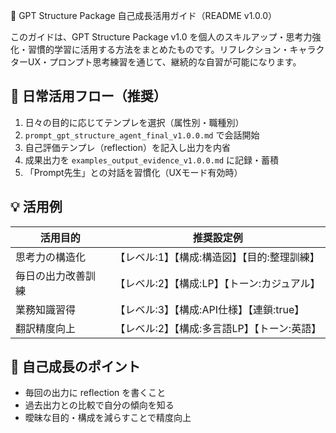 🌱 GPT Structure Package 自己成長活用ガイド（README v1.0.0）

このガイドは、GPT Structure Package v1.0 を個人のスキルアップ・思考力強化・習慣的学習に活用する方法をまとめたものです。リフレクション・キャラクターUX・プロンプト思考練習を通じて、継続的な自習が可能になります。

## 📘 日常活用フロー（推奨）

1. 日々の目的に応じてテンプレを選択（属性別・職種別）
2. `prompt_gpt_structure_agent_final_v1.0.0.md` で会話開始
3. 自己評価テンプレ（reflection）を記入し出力を内省
4. 成果出力を `examples_output_evidence_v1.0.0.md` に記録・蓄積
5. 「Prompt先生」との対話を習慣化（UXモード有効時）

## 💡 活用例

| 活用目的      | 推奨設定例                        |
| --------- | ---------------------------- |
| 思考力の構造化   | 【レベル:1】【構成:構造図】【目的:整理訓練】     |
| 毎日の出力改善訓練 | 【レベル:2】【構成\:LP】【トーン:カジュアル】   |
| 業務知識習得    | 【レベル:3】【構成\:API仕様】【連鎖\:true】 |
| 翻訳精度向上    | 【レベル:2】【構成:多言語LP】【トーン:英語】    |

## 🧭 自己成長のポイント

* 毎回の出力に reflection を書くこと
* 過去出力との比較で自分の傾向を知る
* 曖昧な目的・構成を減らすことで精度向上